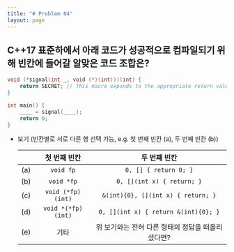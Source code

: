 ```yaml
---
title: "# Problem 04"
layout: page
---
```


## C++17 표준하에서 아래 코드가 성공적으로 컴파일되기 위해 빈칸에 들어갈 알맞은 코드 조합은?

```c++
void (*signal(int _, void (*)(int)))(int) {
    return SECRET; // This macro expands to the appropriate return value
}

int main() {
    ____ = signal(____);
    return 0;
}
```

- 보기 (빈칸별로 서로 다른 행 선택 가능, e.g. 첫 번째 빈칸 (a), 두 번째 빈칸 (b))

  |     |    첫 번째 빈칸    |                   두 번째 빈칸                    |
  | :-: | :----------------: | :-----------------------------------------------: |
  | (a) |     `void fp`      |               `0, [] { return 0; }`               |
  | (b) |     `void *fp`     |            `0, [](int x) { return; }`             |
  | (c) | `void (*fp)(int)`  |        `&(int){0}, [](int x) { return; }`         |
  | (d) | `void *(*fp)(int)` |       `0, [](int x) { return &(int){0}; }`        |
  | (e) |        기타        | 위 보기와는 전혀 다른 형태의 정답을 떠올리셨다면? |
